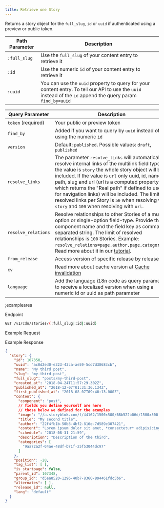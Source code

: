 ```yaml
---
title: Retrieve one Story
---
```


Returns a story object for the `full_slug`, `id` or `uuid` if authenticated using a preview or public token.

| Path Parameter           | Description          |
|---------------------|----------------------|
| `:full_slug`          | Use the `full_slug` of your content entry to retrieve it |
| `:id`          | Use the numeric `id` of your content entry to retrieve it |
| `:uuid`               | You can use the `uuid` property to query for your content entry. To tell our API to use the `uuid` instead of the `id` append the query param `find_by=uuid` | 

| Query Parameter           | Description          |
|---------------------|----------------------|
| `token` (required) | Your public or preview token |
| `find_by` | Added if you want to query by `uuid` instead of using the numeric `id` | 
| `version` | Default: `published`. Possible values: `draft`, `published` |
| `resolve_links` | The parameter `resolve_links` will automatically resolve internal links of the multilink field type. If the value is `story` the whole story object will be included. If the value is `url` only uuid, id, name, path, slug and url (url is a computed property which returns the "Real path" if defined to use it for navigation links) will be included. The limit of resolved links per Story is `50` when resolving with `story` and `100` when resolving with `url`. |
| `resolve_relations` | Resolve relationships to other Stories of a multi-option or single-option field-type. Provide the component name and the field key as comma separated string. The limit of resolved relationships is `100` Stories. Example: `resolve_relations=page.author,page.categories`; Read more about it in our [tutorial](https://www.storyblok.com/tp/using-relationship-resolving-to-include-other-content-entries). |
| `from_release` | Access version of specific release by release id |
| `cv` | Read more about cache version at [Cache invalidation](#cache-invalidation) |
| `language` | Add the language i18n code as query parameter to receive a localized version when using a numeric id or uuid as path parameter |

;examplearea

Endpoint

```bash
GET /v1/cdn/stories/(:full_slug|:id|:uuid)
```

Example Request

<RequestExample url="https://api.storyblok.com/v1/cdn/stories/posts/my-third-post?token=ask9soUkv02QqbZgmZdeDAtt"></RequestExample>

Example Response 

```json
{
  "story": {
    "id": 107350,
    "uuid": "ac0d2ed0-e323-43ca-ae59-5cd7d38683cb",
    "name": "My third post",
    "slug": "my-third-post",
    "full_slug": "posts/my-third-post",
    "created_at": "2018-04-24T11:57:29.302Z",
    "published_at": "2018-12-07T01:31:36.134Z",
    "first_published_at": "2018-08-07T09:40:13.000Z",
    "content": {
      "component": "post",
      // fields you define yourself are here
      // those below we defined for the examples
      "image": "//a.storyblok.com/f/44162/1500x500/68b522b06d/1500x500.jpeg",
      "title": "My second title",
      "author": "22f4fb1b-50b3-4bf2-816e-7d589e307421",
      "content": "Lorem ipsum dolor sit amet, *consectetur* adipisicing elit, sed do eiusmod",
      "schedule": "2018-08-31 21:59",
      "description": "Description of the third",
      "categories": [
        "9aa72a2f-04ae-48df-b71f-25f53044dc97"
      ]
    },
    "position": -20,
    "tag_list": [ ],
    "is_startpage": false,
    "parent_id": 107348,
    "group_id": "d5ea8520-1296-40b7-8360-894461fdc5b6",
    "alternates": [ ],
    "release_id": null,
    "lang": "default"
  }
}
```
